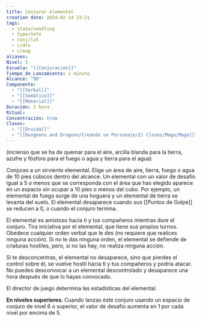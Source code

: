 ```yaml
---
title: Conjurar elemental
creation date: 2024-02-14 23:21
tags:
  - state/seedling
  - type/note
  - conj/lv5
  - c/dru
  - c/mag
aliases: 
Nivel: 5
Escuela: "[[Conjuración]]"
Tiempo_de_Lanzamiento: 1 minuto
Alcance: "90"
Componente:
  - "[[Verbal]]"
  - "[[Somático]]"
  - "[[Material]]"
Duración: 1 hora
Ritual: 
Concentración: true
Clases:
  - "[[Druida]]"
  - "[[Dungeons and Dragons/Creando un Personaje/2) Clases/Mago/Mago]]"
---
```

(incienso que se ha de quemar para el aire, arcilla blanda para la tierra, azufre y fósforo para el fuego o agua y tierra para el agua)

Conjuras a un sirviente elemental. Elige un área de aire, tierra, fuego o agua de 10 pies cúbicos dentro del alcance. Un elemental con un valor de desafío igual a 5 o menos que se corresponda con el área que has elegido aparece en un espacio sin ocupar a 10 pies o menos del cubo. Por ejemplo, un elemental de fuego surge de una hoguera y un elemental de tierra se levanta del suelo. El elemental desaparece cuando sus [[Puntos de Golpe]] se reducen a 0, o cuando el conjuro termina.

El elemental es amistoso hacia ti y tus compañeros mientras dure el conjuro. Tira iniciativa por el elemental, que tiene sus propios turnos. Obedece cualquier orden verbal que le des (no requiere que realices ninguna acción). Si no le das ninguna orden, el elemental se defiende de criaturas hostiles, pero, si no las hay, no realiza ninguna acción.

Si te desconcentras, el elemental no desaparece, sino que pierdes el control sobre él, se vuelve hostil hacia ti y tus compañeros y podría atacar. No puedes desconvocar a un elemental descontrolado y desaparece una hora después de que lo hayas convocado.

El director de juego determina las estadísticas del elemental.

**En niveles superiores.** Cuando lanzas este conjuro usando un espacio de conjuro de nivel 6 o superior, el valor de desafío aumenta en 1 por cada nivel por encima de 5.